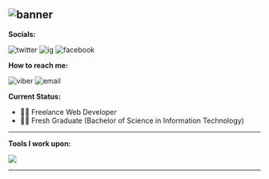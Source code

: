 ## ![banner](https://github.com/mrklouie/mrklouie/assets/99398459/23a4ed02-f8a3-4505-b55f-b994f1181fed)

**Socials:**

![twitter](https://github.com/mrklouie/mrklouie/assets/99398459/6cd0c9bf-a544-494e-8f5f-89d5dfb5df27) ![ig](https://github.com/mrklouie/mrklouie/assets/99398459/9b785835-f3ac-4941-b9c7-bbf99e27a7a9) ![facebook](https://github.com/mrklouie/mrklouie/assets/99398459/733f0ebd-5450-4fa7-889b-721c1a2f8190)

**How to reach me:**

![viber](https://github.com/mrklouie/mrklouie/assets/99398459/a0584d0c-5a18-4889-9471-3ed2fd1729b0) ![email](https://github.com/mrklouie/mrklouie/assets/99398459/606db66a-3d62-4577-9a3e-6b8a6cc7edf3)

**Current Status:**

- 🧑‍💻 Freelance Web Developer
- 🧑‍🎓 Fresh Graduate (Bachelor of Science in Information Technology)

---

**Tools I work upon:**

<img src="https://skillicons.dev/icons?i=html,css,js,sass,react,nodejs,expressjs,mongodb,aws,git,github,vscode,figma,xd,linux" />

---
